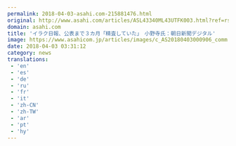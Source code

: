 ```yaml
---
permalink: 2018-04-03-asahi.com-215881476.html
original: http://www.asahi.com/articles/ASL43340ML43UTFK003.html?ref=rss
domain: asahi.com
title: 'イラク日報、公表まで３カ月「精査していた」　小野寺氏：朝日新聞デジタル'
image: https://www.asahicom.jp/articles/images/c_AS20180403000906_comm.jpg
date: 2018-04-03 03:31:12
category: news
translations: 
 - 'en'
 - 'es'
 - 'de'
 - 'ru'
 - 'fr'
 - 'it'
 - 'zh-CN'
 - 'zh-TW'
 - 'ar'
 - 'pt'
 - 'hy'
---
```


